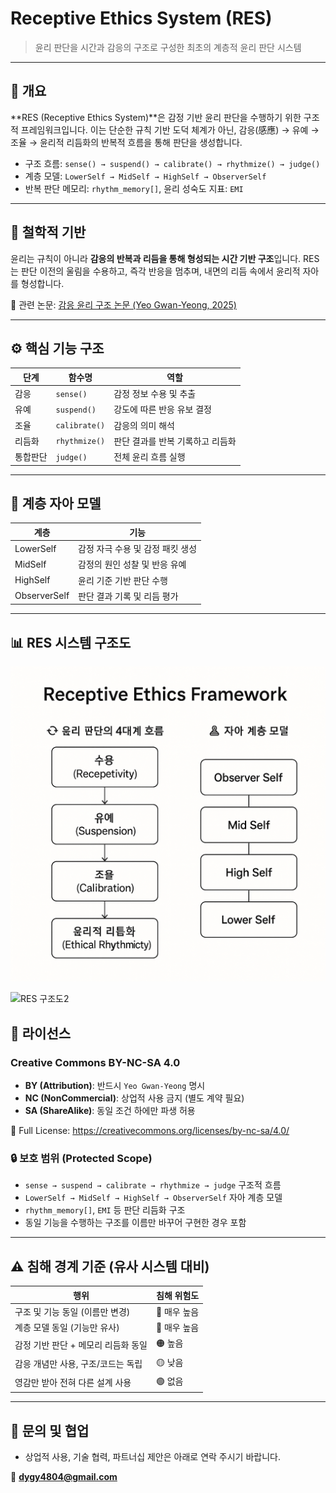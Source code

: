 # Receptive Ethics System (RES)

> 윤리 판단을 시간과 감응의 구조로 구성한 최초의 계층적 윤리 판단 시스템

---

## 📘 개요
**RES (Receptive Ethics System)**은 감정 기반 윤리 판단을 수행하기 위한 구조적 프레임워크입니다.
이는 단순한 규칙 기반 도덕 체계가 아닌, 감응(感應) → 유예 → 조율 → 윤리적 리듬화의 반복적 흐름을 통해 판단을 생성합니다.

- 구조 흐름: `sense() → suspend() → calibrate() → rhythmize() → judge()`
- 계층 모델: `LowerSelf → MidSelf → HighSelf → ObserverSelf`
- 반복 판단 메모리: `rhythm_memory[]`, 윤리 성숙도 지표: `EMI`

---

## 🧠 철학적 기반
윤리는 규칙이 아니라 **감응의 반복과 리듬을 통해 형성되는 시간 기반 구조**입니다.
RES는 판단 이전의 울림을 수용하고, 즉각 반응을 멈추며, 내면의 리듬 속에서 윤리적 자아를 형성합니다.

📄 관련 논문: [감응 윤리 구조 논문 (Yeo Gwan-Yeong, 2025)](https://drive.google.com/file/d/xyz123/view)

---

## ⚙️ 핵심 기능 구조

| 단계 | 함수명 | 역할 |
|------|--------|------|
| 감응 | `sense()` | 감정 정보 수용 및 추출 |
| 유예 | `suspend()` | 강도에 따른 반응 유보 결정 |
| 조율 | `calibrate()` | 감응의 의미 해석 |
| 리듬화 | `rhythmize()` | 판단 결과를 반복 기록하고 리듬화 |
| 통합판단 | `judge()` | 전체 윤리 흐름 실행 |

---

## 🧩 계층 자아 모델

| 계층 | 기능 |
|--------|--------|
| LowerSelf | 감정 자극 수용 및 감정 패킷 생성 |
| MidSelf | 감정의 원인 성찰 및 반응 유예 |
| HighSelf | 윤리 기준 기반 판단 수행 |
| ObserverSelf | 판단 결과 기록 및 리듬 평가 |

---
## 📊 RES 시스템 구조도

![RES 구조도](docs/RES_Structure_Diagram.png)

![RES 구조도2](RES_Structure_Diagram2/RES_Structure_Diagram2.png)

## 📜 라이선스

### Creative Commons BY-NC-SA 4.0

- **BY (Attribution)**: 반드시 `Yeo Gwan-Yeong` 명시
- **NC (NonCommercial)**: 상업적 사용 금지 (별도 계약 필요)
- **SA (ShareAlike)**: 동일 조건 하에만 파생 허용

🔗 Full License: https://creativecommons.org/licenses/by-nc-sa/4.0/


### 🔒 보호 범위 (Protected Scope)
- `sense → suspend → calibrate → rhythmize → judge` 구조적 흐름
- `LowerSelf → MidSelf → HighSelf → ObserverSelf` 자아 계층 모델
- `rhythm_memory[]`, `EMI` 등 판단 리듬화 구조
- 동일 기능을 수행하는 구조를 이름만 바꾸어 구현한 경우 포함

---

## ⚠️ 침해 경계 기준 (유사 시스템 대비)

| 행위 | 침해 위험도 |
|------|----------------|
| 구조 및 기능 동일 (이름만 변경) | 🔴 매우 높음 |
| 계층 모델 동일 (기능만 유사) | 🔴 매우 높음 |
| 감정 기반 판단 + 메모리 리듬화 동일 | 🟠 높음 |
| 감응 개념만 사용, 구조/코드는 독립 | 🟡 낮음 |
| 영감만 받아 전혀 다른 설계 사용 | 🟢 없음 |

---

## 📩 문의 및 협업
- 상업적 사용, 기술 협력, 파트너십 제안은 아래로 연락 주시기 바랍니다.

📧 **dygy4804@gmail.com**

